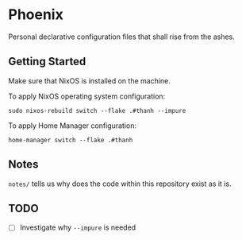 # Phoenix

Personal declarative configuration files that shall rise from the ashes.

## Getting Started

Make sure that NixOS is installed on the machine.

To apply NixOS operating system configuration:

```shell
sudo nixos-rebuild switch --flake .#thanh --impure
```

To apply Home Manager configuration:

```shell
home-manager switch --flake .#thanh
```

## Notes

`notes/` tells us why does the code within this repository exist as it is.

## TODO

- [ ] Investigate why `--impure` is needed

